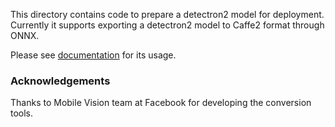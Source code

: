 
This directory contains code to prepare a detectron2 model for deployment.
Currently it supports exporting a detectron2 model to Caffe2 format through ONNX.

Please see [documentation](https://planrcnn_detectron2_lib.readthedocs.io/tutorials/deployment.html) for its usage.


### Acknowledgements

Thanks to Mobile Vision team at Facebook for developing the conversion tools.
